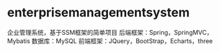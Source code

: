 # enterprisemanagementsystem
企业管理系统，基于SSM框架的简单项目
后端框架：Spring，SpringMVC，Mybatis
数据库：MySQL
前端框架：JQuery，BootStrap，Echarts，three
